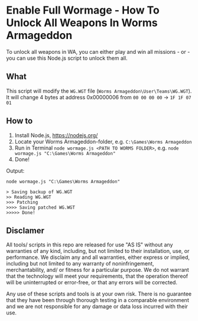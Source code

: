 # Enable Full Wormage - How To Unlock All Weapons In Worms Armageddon

To unlock all weapons in WA, you can either play and win all missions - or - you can use this Node.js script to unlock them all.

## What

This script will modify the `WG.WGT` file (`Worms Armageddon\User\Teams\WG.WGT`). It will change 4 bytes at address 0x00000006 from `00 00 00 00` -> `1F 1F 07 01`

## How to

1. Install Node.js, https://nodejs.org/
1. Locate your Worms Armageddon-folder, e.g. `C:\Games\Worms Armageddon`
1. Run in Terminal `node wormage.js <PATH TO WORMS FOLDER>`, e.g. `node wormage.js "C:\Games\Worms Armageddon"`
1. Done!

Output:

```
node wormage.js "C:\Games\Worms Armageddon"

> Saving backup of WG.WGT
>> Reading WG.WGT
>>> Patching
>>>> Saving patched WG.WGT
>>>>> Done!
```

## Disclamer

All tools/ scripts in this repo are released for use "AS IS" without any warranties of any kind, including, but not limited to their installation, use, or performance. We disclaim any and all warranties, either express or implied, including but not limited to any warranty of noninfringement, merchantability, and/ or fitness for a particular purpose. We do not warrant that the technology will meet your requirements, that the operation thereof will be uninterrupted or error-free, or that any errors will be corrected.

Any use of these scripts and tools is at your own risk. There is no guarantee that they have been through thorough testing in a comparable environment and we are not responsible for any damage or data loss incurred with their use.
